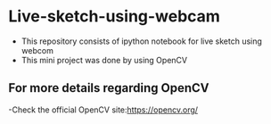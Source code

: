 # Live-sketch-using-webcam

- This repository consists of ipython notebook for live sketch using webcom
- This mini project was done by using OpenCV

## For more details regarding OpenCV
-Check the official OpenCV site:https://opencv.org/
